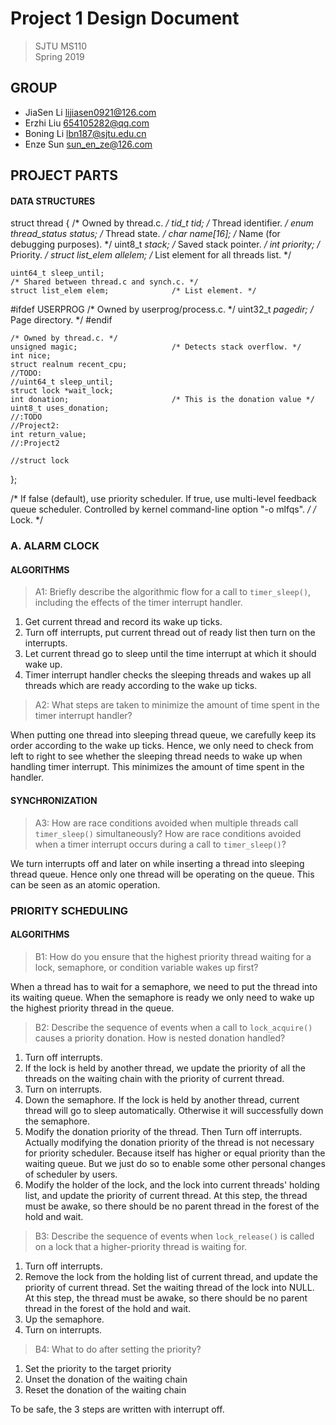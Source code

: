 # Project 1 Design Document
> SJTU MS110  
> Spring 2019

## GROUP

- JiaSen Li <lijiasen0921@126.com>
- Erzhi Liu <654105282@qq.com>
- Boning Li <lbn187@sjtu.edu.cn>
- Enze Sun <sun_en_ze@126.com>


## PROJECT PARTS

#### DATA STRUCTURES

struct thread
  {
    /* Owned by thread.c. */
    tid_t tid;                          /* Thread identifier. */
    enum thread_status status;          /* Thread state. */
    char name[16];                      /* Name (for debugging purposes). */
    uint8_t *stack;                     /* Saved stack pointer. */
    int priority;                       /* Priority. */
    struct list_elem allelem;           /* List element for all threads list. */

	uint64_t sleep_until;
    /* Shared between thread.c and synch.c. */
    struct list_elem elem;              /* List element. */

#ifdef USERPROG
    /* Owned by userprog/process.c. */
    uint32_t *pagedir;                  /* Page directory. */
#endif

    /* Owned by thread.c. */
    unsigned magic;                     /* Detects stack overflow. */
    int nice;
    struct realnum recent_cpu;
	//TODO: 
	//uint64_t sleep_until;
	struct lock *wait_lock;
	int donation;						/* This is the donation value */
	uint8_t uses_donation;
	//:TODO
	//Project2:
	int return_value;
	//:Project2
	
	//struct lock 
	
  };

/* If false (default), use priority scheduler.
   If true, use multi-level feedback queue scheduler.
   Controlled by kernel command-line option "-o mlfqs". */
/* Lock. */

### A. ALARM CLOCK  

#### ALGORITHMS

> A1: Briefly describe the algorithmic flow for a call to `timer_sleep()`,
> including the effects of the timer interrupt handler.

1.  Get current thread and record its wake up ticks.
2.  Turn off interrupts, put current thread out of ready list then turn on the interrupts.
3.  Let current thread go to sleep until the time interrupt at which it should wake up.
4.  Timer interrupt handler checks the sleeping threads and wakes up all threads which are ready according to the wake up ticks.

> A2: What steps are taken to minimize the amount of time spent in
> the timer interrupt handler?

When putting one thread into sleeping thread queue, we carefully keep its order according to the wake up ticks. Hence, we only need to check from left to right to see whether the sleeping thread needs to wake up when handling timer interrupt. This minimizes the amount of time spent in the handler.

#### SYNCHRONIZATION

> A3: How are race conditions avoided when multiple threads call
> `timer_sleep()` simultaneously? How are race conditions avoided when a timer interrupt occurs
> during a call to `timer_sleep()`?

We turn interrupts off and later on while inserting a thread into sleeping thread queue. Hence only one thread will be operating on the queue. This can be seen as an atomic operation. 

### PRIORITY SCHEDULING

#### ALGORITHMS

> B1: How do you ensure that the highest priority thread waiting for
> a lock, semaphore, or condition variable wakes up first?

When a thread has to wait for a semaphore, we need to put the thread into its waiting queue. When the semaphore is ready we only need to wake up the highest priority thread in the queue.

> B2: Describe the sequence of events when a call to `lock_acquire()`
> causes a priority donation.  How is nested donation handled?

1.  Turn off interrupts.
2.  If the lock is held by another thread, we update the priority of all the threads on the waiting chain with the priority of current thread.
3.  Turn on interrupts.
4.  Down the semaphore. If the lock is held by another thread, current thread will go to sleep automatically. Otherwise it will successfully down the semaphore.
5.  Modify the donation priority of the thread. Then Turn off interrupts. Actually modifying the donation priority of the thread is not necessary for priority scheduler. Because itself has higher or equal priority than the waiting queue. But we just do so to enable some other personal changes of scheduler by users. 
6.  Modify the holder of the lock, and the lock into current threads' holding list, and update the priority of current thread. At this step, the thread must be awake, so there should be no parent thread in the forest of the hold and wait. 

> B3: Describe the sequence of events when `lock_release()` is called
> on a lock that a higher-priority thread is waiting for.

1.  Turn off interrupts.
2.  Remove the lock from the holding list of current thread, and update the priority of current thread. Set the waiting thread of the lock into NULL. At this step, the thread must be awake, so there should be no parent thread in the forest of the hold and wait. 
3.  Up the semaphore.
4.  Turn on interrupts.

> B4: What to do after setting the priority?

1. Set the priority to the target priority
2. Unset the donation of the waiting chain
3. Reset the donation of the waiting chain 

To be safe, the 3 steps are written with interrupt off. 

